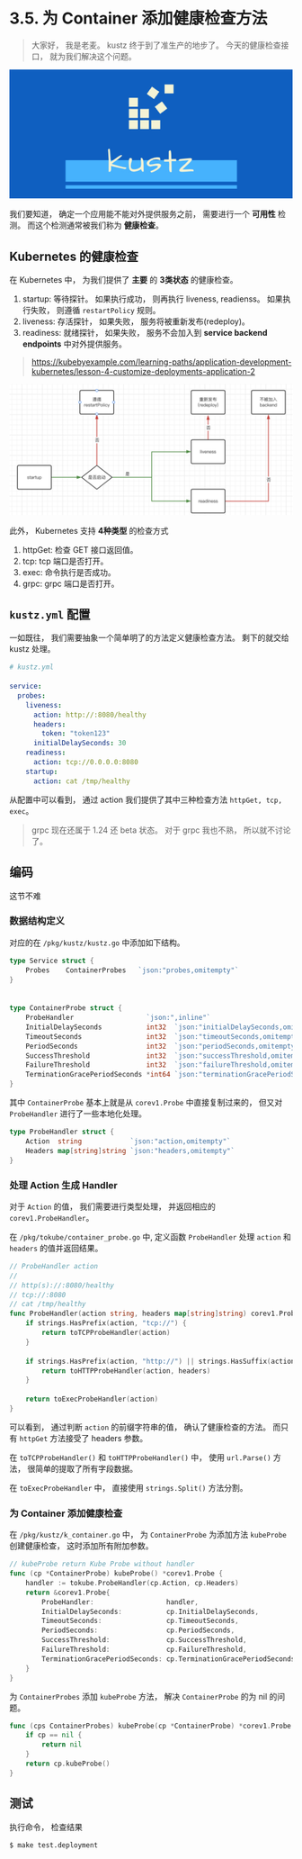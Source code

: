 # 3.5. 为 Container 添加健康检查方法

> 大家好， 我是老麦。
> kustz 终于到了准生产的地步了。 今天的健康检查接口， 就为我们解决这个问题。

![logo](/docs/img/kustz-logo.jpg)


我们要知道， 确定一个应用能不能对外提供服务之前， 需要进行一个 **可用性** 检测。 而这个检测通常被我们称为 **健康检查**。


## Kubernetes 的健康检查

在 Kubernetes 中， 为我们提供了 **主要** 的 **3类状态** 的健康检查。

1. startup: 等待探针。 如果执行成功， 则再执行 liveness, readienss。 如果执行失败， 则遵循 `restartPolicy` 规则。
2. liveness: 存活探针， 如果失败， 服务将被重新发布(redeploy)。
3. readiness: 就绪探针， 如果失败， 服务不会加入到 **service backend endpoints** 中对外提供服务。

> https://kubebyexample.com/learning-paths/application-development-kubernetes/lesson-4-customize-deployments-application-2

![probes](/docs/img/container-probes.png)

此外， Kubernetes 支持 **4种类型** 的检查方式

1. httpGet: 检查 GET 接口返回值。
2. tcp: tcp 端口是否打开。
3. exec: 命令执行是否成功。
4. grpc: grpc 端口是否打开。

## `kustz.yml` 配置

一如既往， 我们需要抽象一个简单明了的方法定义健康检查方法。 剩下的就交给 kustz 处理。

```yaml
# kustz.yml

service:
  probes:
    liveness:
      action: http://:8080/healthy
      headers:
        token: "token123"
      initialDelaySeconds: 30 
    readiness:
      action: tcp://0.0.0.0:8080
    startup:
      action: cat /tmp/healthy
```

从配置中可以看到， 通过 action 我们提供了其中三种检查方法 `httpGet, tcp, exec`。

> grpc 现在还属于 1.24 还 beta 状态。 对于 grpc 我也不熟， 所以就不讨论了。


## 编码

这节不难

### 数据结构定义

对应的在 `/pkg/kustz/kustz.go` 中添加如下结构。

```go
type Service struct {
	Probes    ContainerProbes   `json:"probes,omitempty"`
}


type ContainerProbe struct {
	ProbeHandler                  `json:",inline"`
	InitialDelaySeconds           int32  `json:"initialDelaySeconds,omitempty"`
	TimeoutSeconds                int32  `json:"timeoutSeconds,omitempty"`
	PeriodSeconds                 int32  `json:"periodSeconds,omitempty"`
	SuccessThreshold              int32  `json:"successThreshold,omitempty"`
	FailureThreshold              int32  `json:"failureThreshold,omitempty"`
	TerminationGracePeriodSeconds *int64 `json:"terminationGracePeriodSeconds,omitempty"`
}

```

其中 `ContainerProbe` 基本上就是从 `corev1.Probe` 中直接复制过来的， 但又对 `ProbeHandler` 进行了一些本地化处理。

```go
type ProbeHandler struct {
	Action  string            `json:"action,omitempty"`
	Headers map[string]string `json:"headers,omitempty"`
}
```

### 处理 Action 生成 Handler

对于 `Action` 的值， 我们需要进行类型处理， 并返回相应的 `corev1.ProbeHandler`。

在 `/pkg/tokube/container_probe.go` 中, 定义函数 `ProbeHandler` 处理 `action` 和 `headers` 的值并返回结果。

```go
// ProbeHandler action
//
// http(s)://:8080/healthy
// tcp://:8080
// cat /tmp/healthy
func ProbeHandler(action string, headers map[string]string) corev1.ProbeHandler {
	if strings.HasPrefix(action, "tcp://") {
		return toTCPProbeHandler(action)
	}

	if strings.HasPrefix(action, "http://") || strings.HasSuffix(action, "https://") {
		return toHTTPProbeHandler(action, headers)
	}

	return toExecProbeHandler(action)
}
```

可以看到， 通过判断 `action` 的前缀字符串的值， 确认了健康检查的方法。 而只有 `httpGet` 方法接受了 headers 参数。

在 `toTCPProbeHandler()` 和 `toHTTPProbeHandler()` 中， 使用 `url.Parse()` 方法， 很简单的提取了所有字段数据。

在 `toExecProbeHandler` 中， 直接使用 `strings.Split()` 方法分割。


### 为 Container 添加健康检查

在 `/pkg/kustz/k_container.go` 中， 为 `ContainerProbe` 为添加方法 `kubeProbe` 创建健康检查， 这时添加所有附加参数。

```go
// kubeProbe return Kube Probe without handler
func (cp *ContainerProbe) kubeProbe() *corev1.Probe {
	handler := tokube.ProbeHandler(cp.Action, cp.Headers)
	return &corev1.Probe{
		ProbeHandler:                  handler,
		InitialDelaySeconds:           cp.InitialDelaySeconds,
		TimeoutSeconds:                cp.TimeoutSeconds,
		PeriodSeconds:                 cp.PeriodSeconds,
		SuccessThreshold:              cp.SuccessThreshold,
		FailureThreshold:              cp.FailureThreshold,
		TerminationGracePeriodSeconds: cp.TerminationGracePeriodSeconds,
	}
}
```

为 `ContainerProbes` 添加 `kubeProbe` 方法， 解决 `ContainerProbe` 的为 nil 的问题。

```go
func (cps ContainerProbes) kubeProbe(cp *ContainerProbe) *corev1.Probe {
	if cp == nil {
		return nil
	}
	return cp.kubeProbe()
}
```

## 测试 

执行命令， 检查结果

```bash
$ make test.deployment
```
